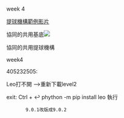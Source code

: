 week 4

[提球機構範例影片](https://youtu.be/lg7U3efS77w)

協同的共用基底![](https://s40523205.gitbooks.io/cd2018/content/assets/4-1-1.png?raw=true)

協同的共用提球機構

week4


405232505:

Leo打不開 -->重新下載level2

exit: Ctrl + ↩
           phython -m pip install leo 執行

           9.0.1改版成9.0.2
